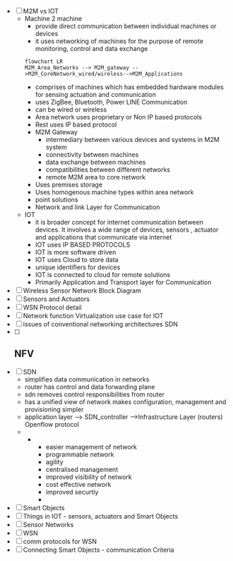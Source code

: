 - [ ] M2M vs IOT
	- Machine 2 machine
		- provide direct communication between individual machines or devices
		- it uses networking of machines for the purpose of remote monitoring, control and data exchange
		```mermaid
		flowchart LR
		M2M_Area_Networks --> M2M_gateway -->M2M_CoreNetwork_wired/wireless-->M2M_Applications
		```
		- comprises of machines which has embedded hardware modules for sensing actuation and communication
		- uses ZigBee, Bluetooth, Power LINE Communication
		- can be wired or wireless
		- Area network uses proprietary or Non IP based protocols
		- Rest uses IP based protocol
		- M2M Gateway
			- intermediary between various devices and systems in M2M system
			- connectivity between machines
			- data exchange between machines
			- compatibilities between different networks
			- remote M2M area to core network
		- Uses premises storage
		- Uses homogenous machine types within area network
		- point solutions
		- Network and link Layer for Communication
	- IOT
		- it is broader concept for internet communication between devices. It involves  a wide range of devices, sensors , actuator and applications that communicate via internet
		- IOT uses IP BASED PROTOCOLS
		- IOT is more software driven
		- IOT uses Cloud to store data
		- unique identifiers for devices
		- IOT is connected to cloud for remote solutions
		- Primarily Application and Transport layer for Communication
- [ ] Wireless Sensor Network Block Diagram
- [ ] Sensors and Actuators
- [ ] WSN Protocol detail
- [ ] Network function Virtualization use case for IOT
- [ ] issues of conventional networking architectures SDN
- [ ] NFV
	- 
- [ ] SDN
	- simplifies data communication in networks
	- router has control and data forwarding plane
	- sdn removes control responsibilities from router
	- has a unified view of network makes configuration, management and provisioning simpler
	- application layer --> SDN_controller -->Infrastructure Layer (routers) Openflow protocol
	- +
		- easier management of network
		- programmable network
		- agility
		- centralised management
		- improved visibility of network
		- cost effective network
		- improved securtiy
		- 
- [ ] Smart Objects
- [ ] Things in IOT - sensors, actuators and Smart Objects
- [ ] Sensor Networks 
- [ ] WSN
- [ ] comm protocols for WSN
- [ ] Connecting Smart Objects - communication Criteria
